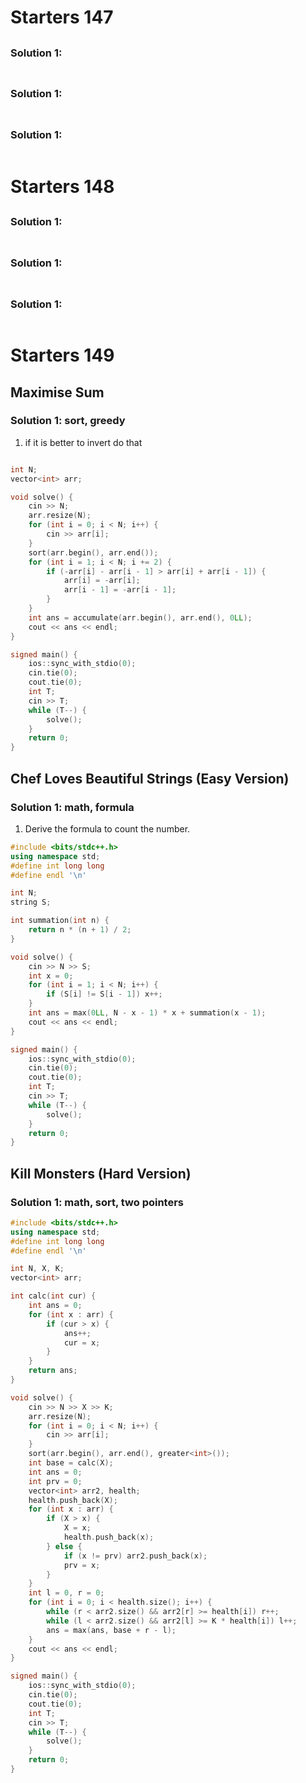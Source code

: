 # Starters 147

##

### Solution 1: 

```cpp

```

##

### Solution 1: 

```cpp

```

##

### Solution 1: 

```cpp

```

# Starters 148

##

### Solution 1: 

```cpp

```

##

### Solution 1: 

```cpp

```

##

### Solution 1: 

```cpp

```

# Starters 149

## Maximise Sum

### Solution 1: sort, greedy

1. if it is better to invert do that

```cpp

int N;
vector<int> arr;

void solve() {
    cin >> N;
    arr.resize(N);
    for (int i = 0; i < N; i++) {
        cin >> arr[i];
    }
    sort(arr.begin(), arr.end());
    for (int i = 1; i < N; i += 2) {
        if (-arr[i] - arr[i - 1] > arr[i] + arr[i - 1]) {
            arr[i] = -arr[i];
            arr[i - 1] = -arr[i - 1];
        }
    }
    int ans = accumulate(arr.begin(), arr.end(), 0LL);
    cout << ans << endl;
}

signed main() {
    ios::sync_with_stdio(0);
    cin.tie(0);
    cout.tie(0);
    int T;
    cin >> T;
    while (T--) {
        solve();
    }
    return 0;
}
```

## Chef Loves Beautiful Strings (Easy Version)

### Solution 1:  math, formula

1. Derive the formula to count the number.

```cpp
#include <bits/stdc++.h>
using namespace std;
#define int long long
#define endl '\n'

int N;
string S;

int summation(int n) {
    return n * (n + 1) / 2;
}

void solve() {
    cin >> N >> S;
    int x = 0;
    for (int i = 1; i < N; i++) {
        if (S[i] != S[i - 1]) x++;
    }
    int ans = max(0LL, N - x - 1) * x + summation(x - 1);
    cout << ans << endl;
}

signed main() {
    ios::sync_with_stdio(0);
    cin.tie(0);
    cout.tie(0);
    int T;
    cin >> T;
    while (T--) {
        solve();
    }
    return 0;
}

```

## Kill Monsters (Hard Version)

### Solution 1: math, sort, two pointers

```cpp
#include <bits/stdc++.h>
using namespace std;
#define int long long
#define endl '\n'

int N, X, K;
vector<int> arr;

int calc(int cur) {
    int ans = 0;
    for (int x : arr) {
        if (cur > x) {
            ans++;
            cur = x;
        }
    }
    return ans;
}

void solve() {
    cin >> N >> X >> K;
    arr.resize(N);
    for (int i = 0; i < N; i++) {
        cin >> arr[i];
    }
    sort(arr.begin(), arr.end(), greater<int>());
    int base = calc(X);
    int ans = 0;
    int prv = 0;
    vector<int> arr2, health;
    health.push_back(X);
    for (int x : arr) {
        if (X > x) {
            X = x;
            health.push_back(x);
        } else {
            if (x != prv) arr2.push_back(x);
            prv = x;
        }
    }
    int l = 0, r = 0;
    for (int i = 0; i < health.size(); i++) {
        while (r < arr2.size() && arr2[r] >= health[i]) r++;
        while (l < arr2.size() && arr2[l] >= K * health[i]) l++;
        ans = max(ans, base + r - l);
    }
    cout << ans << endl;
}

signed main() {
    ios::sync_with_stdio(0);
    cin.tie(0);
    cout.tie(0);
    int T;
    cin >> T;
    while (T--) {
        solve();
    }
    return 0;
}
```